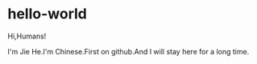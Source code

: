 # hello-world

Hi,Humans!

I'm Jie He.I'm Chinese.First on github.And I will stay here for a long time.

